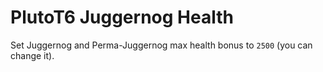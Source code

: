 # PlutoT6 Juggernog Health
Set Juggernog and Perma-Juggernog max health bonus to `2500` (you can change it).
